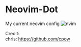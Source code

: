 # Neovim-Dot
My current neovim config
![nvim](https://github.com/autonomuscoder/Neovim/assets/112854891/6a0ea87b-6273-4fb1-934c-5264d230602c)


Credit: <br>
chris: https://github.com/cpow
